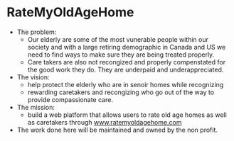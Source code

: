 # RateMyOldAgeHome
- The problem:
  - Our elderly are some of the most vunerable people within our society and with a large retiring demographic in Canada and US we need to find ways to make sure they are being treated properly. 
  - Care takers are also not recongized and properly compenstated for the good work they do. They are underpaid and underappreciated.
- The vision: 
  - help protect the elderly who are in senoir homes while recognizing 
  - rewarding caretakers and recongizing who go out of the way to provide compassionate care. 
- The mission:
  - build a web platform that allows users to rate old age homes as well as caretakers through www.ratemyoldagehome.com
- The work done here will be maintained and owned by the non profit.
